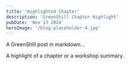 ```yaml
---
title: 'Highlighted Chapter'
description: 'GreenShill Chapter Highlight'
pubDate: 'Nov 13 2024'
heroImage: '/blog-placeholder-4.jpg'
---
```


A GreenShill post in markdown...

A highlight of a chapter or a workshop summary.
